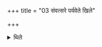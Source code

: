 +++
title = "03 संवत्सरे पर्यवेते खिले"

+++

<details><summary>थिते</summary>

संवत्सरे पर्यवेते खिले ऽच्छदिर्दर्शेऽग्निमुपसमाधाय सम्परिस्तीर्य पूर्ववद्विसृज्य मदन्तीरुपस्पृश्य प्रथमेनानुवाकेन शान्तिं कृत्वावृत्तैर्मन्त्रैः समिध आधायावृत्तैर्देवता उपस्थायोत्तमेनानुवाकेन शान्तिं कृत्वा गुरवे वरं दत्त्वा केशश्मश्रु वापयते ३
</details>
